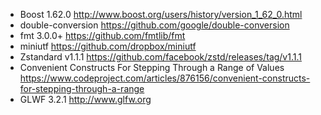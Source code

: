 - Boost 1.62.0 http://www.boost.org/users/history/version_1_62_0.html
- double-conversion https://github.com/google/double-conversion 
- fmt 3.0.0+ https://github.com/fmtlib/fmt
- miniutf https://github.com/dropbox/miniutf
- Zstandard v1.1.1 https://github.com/facebook/zstd/releases/tag/v1.1.1
- Convenient Constructs For Stepping Through a Range of Values https://www.codeproject.com/articles/876156/convenient-constructs-for-stepping-through-a-range
- GLWF 3.2.1 http://www.glfw.org
